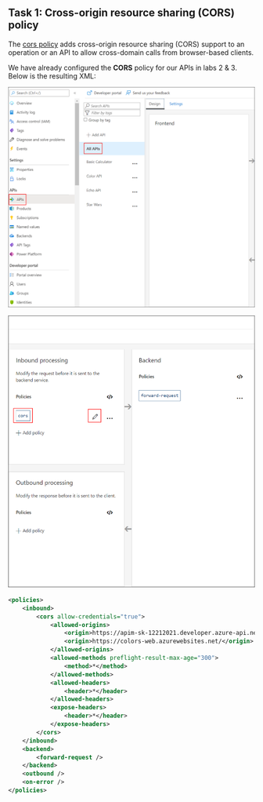## Task 1: Cross-origin resource sharing (CORS) policy

The [cors policy](<https://docs.microsoft.com/en-us/azure/api-management/api-management-cross-domain-policies#CORS>) adds cross-origin resource sharing (CORS) support to an operation or an API to allow cross-domain calls from browser-based clients.

We have already configured the **CORS** policy for our APIs in labs 2 & 3. Below is the resulting XML:

![APIM Policy CORS All APIs](media/08.png)  

![APIM Policy CORS All APIs](media/09.png)  

```xml
<policies>
    <inbound>
        <cors allow-credentials="true">
            <allowed-origins>
                <origin>https://apim-sk-12212021.developer.azure-api.net</origin>
                <origin>https://colors-web.azurewebsites.net/</origin>
            </allowed-origins>
            <allowed-methods preflight-result-max-age="300">
                <method>*</method>
            </allowed-methods>
            <allowed-headers>
                <header>*</header>
            </allowed-headers>
            <expose-headers>
                <header>*</header>
            </expose-headers>
        </cors>
    </inbound>
    <backend>
        <forward-request />
    </backend>
    <outbound />
    <on-error />
</policies>
```
